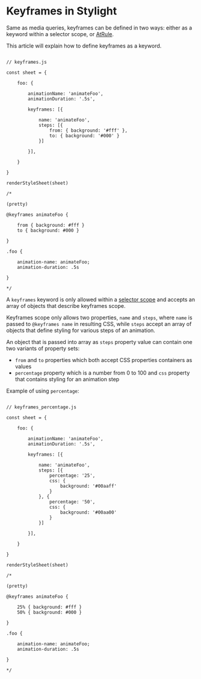 # Keyframes in Stylight

Same as media queries, keyframes can be defined in two ways: either as a keyword within a selector scope, or [AtRule](./AtRules.md).

This article will explain how to define keyframes as a keyword.

```JS

// keyframes.js

const sheet = {

    foo: {

        animationName: 'animateFoo',
        animationDuration: '.5s',

        keyframes: [{

            name: 'animateFoo',
            steps: [{
                from: { background: '#fff' },
                to: { background: '#000' }
            }]

        }],

    }

}

renderStyleSheet(sheet)

/*

(pretty)

@keyframes animateFoo {

    from { background: #fff }
    to { background: #000 }

}

.foo {

    animation-name: animateFoo;
    animation-duration: .5s

}

*/

```

A `keyframes` keyword is only allowed within a [selector scope](./Hierarchy.md#selector-scope) and accepts an array of objects that describe keyframes scope.

Keyframes scope only allows two properties, `name` and `steps`, where `name` is passed to `@keyframes name` in resulting CSS, while `steps` accept an array of objects that define styling for various steps of an animation.

An object that is passed into array as `steps` property value can contain one two variants of property sets:

- `from` and `to` properties which both accept CSS properties containers as values
- `percentage` property which is a number from 0 to 100 and `css` property that contains styling for an animation step

Example of using `percentage`:

```JS

// keyframes_percentage.js

const sheet = {

    foo: {

        animationName: 'animateFoo',
        animationDuration: '.5s',

        keyframes: [{

            name: 'animateFoo',
            steps: [{
                percentage: '25',
                css: {
                    background: '#00aaff'
                }
            }, {
                percentage: '50',
                css: {
                    background: '#00aa00'
                }
            }]

        }],

    }

}

renderStyleSheet(sheet)

/*

(pretty)

@keyframes animateFoo {

    25% { background: #fff }
    50% { background: #000 }

}

.foo {

    animation-name: animateFoo;
    animation-duration: .5s

}

*/


```
